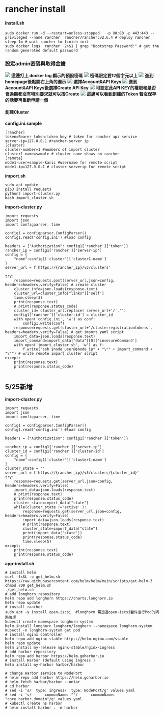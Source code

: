 # rancher install 

#### install.sh

```bash=
sudo docker run -d --restart=unless-stopped   -p 80:80 -p 443:443 --privileged --name rancher  rancher/rancher:v2.6.4 # deploy rancher
sleep 1m # wait rancher to finish init
sudo docker logs  rancher  2>&1 | grep "Bootstrap Password:" # get the random generated default password

```

### 設定admin密碼與取得金鑰

![](https://i.imgur.com/69z1mDz.png)
**這邊打上 docker log 顯示的預設密碼**
![](https://i.imgur.com/nj1zFoG.png)
**密碼限定要12個字元以上**
![](https://i.imgur.com/CTDV16B.png)
**進到homepage後點開右上角的圖示**
![](https://i.imgur.com/CL1eSSf.png)
**選擇Account&API Keys**
![](https://i.imgur.com/kFaqtW3.png)
**進到Account&API Keys後選擇Create API Key**
![](https://i.imgur.com/wxmzdgD.png)
**可設定此API KEY的權限和是否會過期都沒有特別要求就可以按Create**
![](https://i.imgur.com/Kn29ZLA.png)
**這邊可以看到創建的Token 若沒保存的話要再重新申請一個**

#### 創建Cluster

**config.ini.sample**
```bash=
[rancher]
token=Bearer token:token key # token for rancher api service 
server-ip=127.0.0.1 #rancher-server ip
[cluster]
cluster-number=1 #numbers of import cluster
cluster1-name=sample # cluster name shows on rancher
[remote]
node1-user=sample-kanic #username for remote script 
node1-ip=127.0.0.1 # cluster serverip for remote script 

```
**import.sh**
```bash=
sudo apt update
pip3 install requests
python3 import-cluster.py
bash import_cluster.sh
```
**import-cluster.py**
```python=
import requests
import json
import configparser, time

config1 = configparser.ConfigParser()
config1.read('config.ini') #load config

headers = {"Authorization": config1['rancher']['token']}
rancher_ip = config1['rancher']['server-ip']
config = {
    "name":config1['cluster']['cluster1-name']
}
server_url = f'https://{rancher_ip}/v3/clusters'

try:
    response=requests.post(server_url,json=config, headers=headers,verify=False) # create cluster
    cluster_info=json.loads(response.text)
    cluster_url=cluster_info["links"]['self']
    time.sleep(3)
    print(response.text)
    # print(response.status_code)
    cluster_id= cluster_url.replace( server_url+'/','')
    config1['rancher']['cluster-id'] = cluster_id
    with open('config.ini', 'w') as conf:
        config1.write(conf)
    response=requests.get(cluster_url+'/clusterregistrationtokens', headers=headers,verify=False) # get import yaml script 
    import_data=json.loads(response.text)
    import_command=import_data["data"][0]['insecureCommand']
    with open('import_cluster.sh', 'w') as f:
        f.write("ssh $node_user@$node_ip" + "\"" + import_command + "\"") # write remote import cluster script 
except:
    print(response.text)
    print(response.status_code)


```

## 5/25新增

**import-cluster.py**
```python=
import requests
import json
import configparser, time

config1 = configparser.ConfigParser()
config1.read('config.ini') #load config

headers = {"Authorization": config1['rancher']['token']}

rancher_ip = config1['rancher']['server-ip']
cluster_id = config1['rancher']['cluster-id']
config = {
    "name":config1['cluster']['cluster1-name']
}
cluster_state = ''
server_url = f'https://{rancher_ip}/v3/clusters/{cluster_id}'
try:
    response=requests.get(server_url,json=config, headers=headers,verify=False)
    import_data=json.loads(response.text)
    # print(response.text)
    print(response.status_code)
    cluster_state=import_data["state"]
    while(cluster_state !='active' ):
        response=requests.get(server_url,json=config, headers=headers,verify=False)
        import_data=json.loads(response.text)
        # print(response.text)
        cluster_state=import_data["state"]
        print(import_data["state"])
        print(response.status_code)
        time.sleep(5)
except:
    print(response.text)
    print(response.status_code)
```
**app-install.sh**
```bash=
# install helm
curl -fsSL -o get_helm.sh https://raw.githubusercontent.com/helm/helm/main/scripts/get-helm-3
chmod 700 get_helm.sh
./get_helm.sh
# add longhorn repository
helm repo add longhorn https://charts.longhorn.io
helm repo update
# install rancher 
sudo apt -y install open-iscsi  #longhorn 需透過open-iscsi套件進行Pod的網路管理
kubectl create namespace longhorn-system
helm install longhorn longhorn/longhorn --namespace longhorn-system
kubectl -n longhorn-system get pod
# install nginx controller
helm repo add nginx-stable https://helm.nginx.com/stable
helm repo update 
helm install my-release nginx-stable/nginx-ingress
# add harbor repository 
helm repo add harbor https://helm.goharbor.io
# install Harbor (default using ingress )
helm install my-harbor harbor/harbor 

# change Harbor service to NodePort
# helm repo add harbor https://helm.goharbor.io
# helm fetch harbor/harbor --untar
# cd harbor
# sed -i 's/  type: ingress/  type: NodePort/g' values.yaml
# sed -i 's/      commonName: ""/      commonName: "core.harbor.domain"/g' values.yaml
# kubectl create ns harbor
# helm install harbor . -n harbor
```
